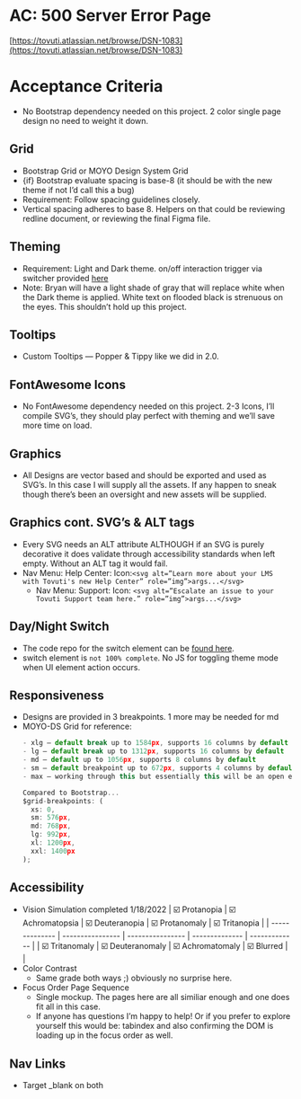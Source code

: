 # AC: 500 Server Error Page

[https://tovuti.atlassian.net/browse/DSN-1083](https://tovuti.atlassian.net/browse/DSN-1083)

# Acceptance Criteria

- No Bootstrap dependency needed on this project. 2 color single page design no need to weight it down.

## Grid

- Bootstrap Grid or MOYO Design System Grid
- {if} Bootstrap evaluate spacing is base-8 (it should be with the new theme if not I’d call this a bug)
- Requirement: Follow spacing guidelines closely.
- Vertical spacing adheres to base 8. Helpers on that could be reviewing redline document, or reviewing the final Figma file.

## Theming

- Requirement: Light and Dark theme. on/off interaction trigger via switcher provided [here](https://github.com/tovutifunk/tov-500internalServerError)
- Note: Bryan will have a light shade of gray that will replace white when the Dark theme is applied. White text on flooded black is strenuous on the eyes. This shouldn’t hold up this project.

## Tooltips

- Custom Tooltips — Popper & Tippy like we did in 2.0.

## FontAwesome Icons

- No FontAwesome dependency needed on this project. 2-3 Icons, I’ll compile SVG’s, they should play perfect with theming and we’ll save more time on load.

## Graphics

- All Designs are vector based and should be exported and used as SVG’s. In this case I will supply all the assets. If any happen to sneak though there’s been an oversight and new assets will be supplied.

## Graphics cont. SVG’s & ALT tags

- Every SVG needs an ALT attribute ALTHOUGH if an SVG is purely decorative it does validate through accessibility standards when left empty. Without an ALT tag it would fail.
- Nav Menu: Help Center: Icon:`<svg alt=”Learn more about your LMS with Tovuti's new Help Center” role=”img”>args...</svg>`
  - Nav Menu: Support: Icon: `<svg alt=”Escalate an issue to your Tovuti Support team here.” role=”img”>args...</svg>`

## Day/Night Switch

- The code repo for the switch element can be [found here](https://github.com/tovutifunk/tov-500internalServerError).
- switch element is `not 100% complete`. No JS for toggling theme mode when UI element action occurs.

## Responsiveness

- Designs are provided in 3 breakpoints. 1 more may be needed for md
- MOYO-DS Grid for reference:
  ```jsx
  - xlg — default break up to 1584px, supports 16 columns by default
  - lg — default break up to 1312px, supports 16 columns by default
  - md — default up to 1056px, supports 8 columns by default
  - sm — default breakpoint up to 672px, supports 4 columns by default
  - max — working through this but essentially this will be an open ended user defined at time of need for a custom value
  ```
  ```jsx
  Compared to Bootstrap...
  $grid-breakpoints: (
    xs: 0,
    sm: 576px,
    md: 768px,
    lg: 992px,
    xl: 1200px,
    xxl: 1400px
  );
  ```

## Accessibility

- Vision Simulation completed 1/18/2022
  | ☑️ Protanopia  | ☑️ Achromatopsia | ☑️ Deuteranopia  | ☑️ Protanomaly | ☑️ Tritanopia |
  | -------------- | ---------------- | ---------------- | -------------- | ------------- |
  | ☑️ Tritanomaly | ☑️ Deuteranomaly | ☑️ Achromatomaly | ☑️ Blurred     |               |
- Color Contrast
  - Same grade both ways ;) obviously no surprise here.
- Focus Order Page Sequence
  - Single mockup. The pages here are all similiar enough and one does fit all in this case.
  - If anyone has questions I’m happy to help! Or if you prefer to explore yourself this would be: tabindex and also confirming the DOM is loading up in the focus order as well.

## Nav Links

- Target \_blank on both
